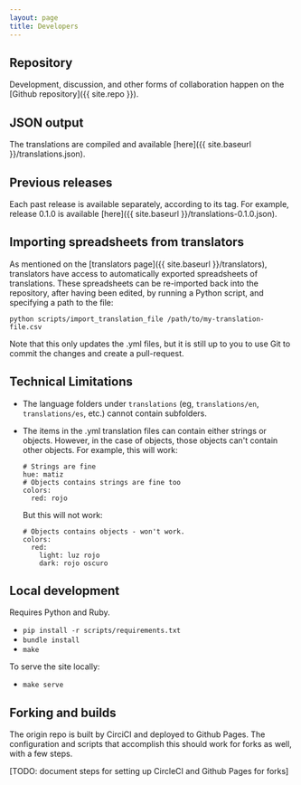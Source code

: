 ```yaml
---
layout: page
title: Developers
---
```


## Repository

Development, discussion, and other forms of collaboration happen on the [Github repository]({{ site.repo }}).

## JSON output

The translations are compiled and available [here]({{ site.baseurl }}/translations.json).

## Previous releases

Each past release is available separately, according to its tag. For example, release 0.1.0 is available [here]({{ site.baseurl }}/translations-0.1.0.json).

## Importing spreadsheets from translators

As mentioned on the [translators page]({{ site.baseurl }}/translators), translators have access to automatically exported spreadsheets of translations. These spreadsheets can be re-imported back into the repository, after having been edited, by running a Python script, and specifying a path to the file:

`python scripts/import_translation_file /path/to/my-translation-file.csv`

Note that this only updates the .yml files, but it is still up to you to use Git to commit the changes and create a pull-request.

## Technical Limitations

* The language folders under `translations` (eg, `translations/en`, `translations/es`, etc.) cannot contain subfolders.
* The items in the .yml translation files can contain either strings or objects. However, in the case of objects, those objects can't contain other objects. For example, this will work:
    ```
    # Strings are fine
    hue: matiz
    # Objects contains strings are fine too
    colors:
      red: rojo
    ```

    But this will not work:
    ```
    # Objects contains objects - won't work.
    colors:
      red:
        light: luz rojo
        dark: rojo oscuro
    ```

## Local development

Requires Python and Ruby.

* `pip install -r scripts/requirements.txt`
* `bundle install`
* `make`

To serve the site locally:

* `make serve`

## Forking and builds

The origin repo is built by CirciCI and deployed to Github Pages. The configuration and scripts that accomplish this should work for forks as well, with a few steps.

[TODO: document steps for setting up CircleCI and Github Pages for forks]